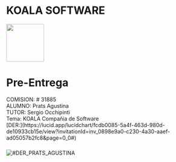 # KOALA SOFTWARE <br/> 
<img src="https://media.giphy.com/media/hXID9QeNqIaYRZMWZX/giphy.gif" width="100"> 
     
<h1> Pre-Entrega </h1>
COMISION: # 31885<br/>
ALUMNO: Prats Agustina<br/>
TUTOR: Sergio Occhipinti<br/>
Tema: KOALA Compañia de Software<br/>
[DER:](https://lucid.app/lucidchart/fcdb0085-5a4f-463d-980d-de10933cb15e/view?invitationId=inv_0898e9a0-c230-4a30-aaef-ad05057b2fc8&page=0_0#)<br/>

###

![#DER_PRATS_AGUSTINA](https://user-images.githubusercontent.com/59830072/163739392-c9b859e3-174b-46a5-b065-a9e6046a63da.png)
